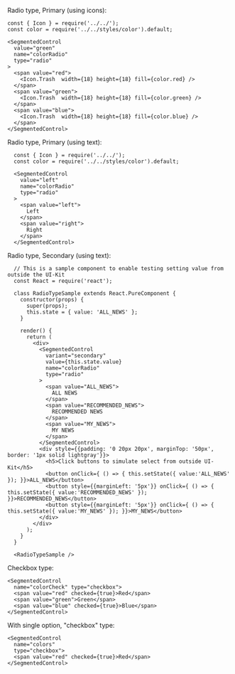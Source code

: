 Radio type, Primary (using icons):

    const { Icon } = require('../../');
    const color = require('../../styles/color').default;

    <SegmentedControl
      value="green"
      name="colorRadio"
      type="radio"
    >
      <span value="red">
        <Icon.Trash  width={18} height={18} fill={color.red} />
      </span>
      <span value="green">
        <Icon.Trash  width={18} height={18} fill={color.green} />
      </span>
      <span value="blue">
        <Icon.Trash  width={18} height={18} fill={color.blue} />
      </span>
    </SegmentedControl>

Radio type, Primary (using text):

      const { Icon } = require('../../');
      const color = require('../../styles/color').default;

      <SegmentedControl
        value="left"
        name="colorRadio"
        type="radio"
      >
        <span value="left">
          Left
        </span>
        <span value="right">
          Right
        </span>
      </SegmentedControl>

Radio type, Secondary (using text):

      // This is a sample component to enable testing setting value from outside the UI-Kit
      const React = require('react');

      class RadioTypeSample extends React.PureComponent {
        constructor(props) {
          super(props);
          this.state = { value: 'ALL_NEWS' };
        }

        render() {
          return (
            <div>
              <SegmentedControl
                variant="secondary"
                value={this.state.value}
                name="colorRadio"
                type="radio"
              >
                <span value="ALL_NEWS">
                  ALL NEWS
                </span>
                <span value="RECOMMENDED_NEWS">
                  RECOMMENDED NEWS
                </span>
                <span value="MY_NEWS">
                  MY NEWS
                </span>
              </SegmentedControl>
              <div style={{padding: '0 20px 20px', marginTop: '50px', border: '1px solid lightgray'}}>
                <h5>Click buttons to simulate select from outside UI-Kit</h5>
                <button onClick={ () => { this.setState({ value:'ALL_NEWS' }); }}>ALL_NEWS</button>
                <button style={{marginLeft: '5px'}} onClick={ () => { this.setState({ value:'RECOMMENDED_NEWS' }); }}>RECOMMENDED_NEWS</button>
                <button style={{marginLeft: '5px'}} onClick={ () => { this.setState({ value:'MY_NEWS' }); }}>MY_NEWS</button>
              </div>
            </div>
          );
        }
      }

      <RadioTypeSample />

Checkbox type:

    <SegmentedControl
      name="colorCheck" type="checkbox">
      <span value="red" checked={true}>Red</span>
      <span value="green">Green</span>
      <span value="blue" checked={true}>Blue</span>
    </SegmentedControl>

With single option, "checkbox" type:

    <SegmentedControl
      name="colors"
      type="checkbox">
      <span value="red" checked={true}>Red</span>
    </SegmentedControl>
